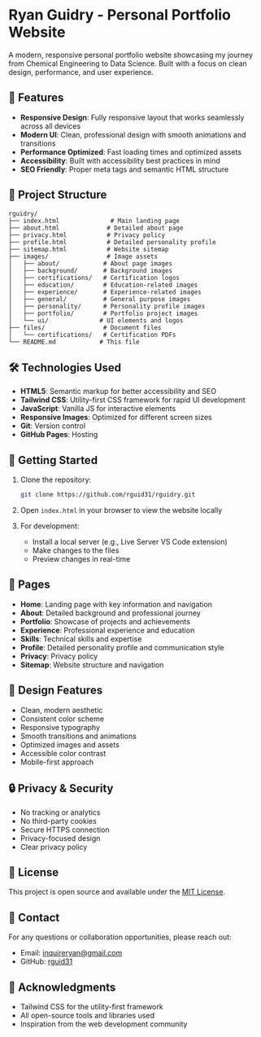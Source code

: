 # Ryan Guidry - Personal Portfolio Website

A modern, responsive personal portfolio website showcasing my journey from Chemical Engineering to Data Science. Built with a focus on clean design, performance, and user experience.

## 🌟 Features

- **Responsive Design**: Fully responsive layout that works seamlessly across all devices
- **Modern UI**: Clean, professional design with smooth animations and transitions
- **Performance Optimized**: Fast loading times and optimized assets
- **Accessibility**: Built with accessibility best practices in mind
- **SEO Friendly**: Proper meta tags and semantic HTML structure

## 📁 Project Structure

```
rguidry/
├── index.html              # Main landing page
├── about.html             # Detailed about page
├── privacy.html           # Privacy policy
├── profile.html           # Detailed personality profile
├── sitemap.html           # Website sitemap
├── images/                # Image assets
│   ├── about/            # About page images
│   ├── background/       # Background images
│   ├── certifications/   # Certification logos
│   ├── education/        # Education-related images
│   ├── experience/       # Experience-related images
│   ├── general/          # General purpose images
│   ├── personality/      # Personality profile images
│   ├── portfolio/        # Portfolio project images
│   └── ui/              # UI elements and logos
├── files/                # Document files
│   └── certifications/   # Certification PDFs
└── README.md            # This file
```

## 🛠️ Technologies Used

- **HTML5**: Semantic markup for better accessibility and SEO
- **Tailwind CSS**: Utility-first CSS framework for rapid UI development
- **JavaScript**: Vanilla JS for interactive elements
- **Responsive Images**: Optimized for different screen sizes
- **Git**: Version control
- **GitHub Pages**: Hosting

## 🚀 Getting Started

1. Clone the repository:
   ```bash
   git clone https://github.com/rguid31/rguidry.git
   ```

2. Open `index.html` in your browser to view the website locally

3. For development:
   - Install a local server (e.g., Live Server VS Code extension)
   - Make changes to the files
   - Preview changes in real-time

## 📱 Pages

- **Home**: Landing page with key information and navigation
- **About**: Detailed background and professional journey
- **Portfolio**: Showcase of projects and achievements
- **Experience**: Professional experience and education
- **Skills**: Technical skills and expertise
- **Profile**: Detailed personality profile and communication style
- **Privacy**: Privacy policy
- **Sitemap**: Website structure and navigation

## 🎨 Design Features

- Clean, modern aesthetic
- Consistent color scheme
- Responsive typography
- Smooth transitions and animations
- Optimized images and assets
- Accessible color contrast
- Mobile-first approach

## 🔒 Privacy & Security

- No tracking or analytics
- No third-party cookies
- Secure HTTPS connection
- Privacy-focused design
- Clear privacy policy

## 📝 License

This project is open source and available under the [MIT License](LICENSE).

## 🤝 Contact

For any questions or collaboration opportunities, please reach out:
- Email: [inquireryan@gmail.com](mailto:inquireryan@gmail.com)
- GitHub: [rguid31](https://github.com/rguid31)

## 🙏 Acknowledgments

- Tailwind CSS for the utility-first framework
- All open-source tools and libraries used
- Inspiration from the web development community
